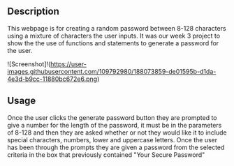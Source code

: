 ## Description
This webpage is for creating a random password between 8-128 characters using a mixture of characters the user inputs. It was our week 3 project to show the the use of functions and statements to generate a password for the user.

![Screenshot]!(https://user-images.githubusercontent.com/109792980/188073859-de01595b-d1da-4e3d-b9cc-11880bc672e6.png)


## Usage
Once the user clicks the generate password button they are prompted to give a number for the length of the password, it must be in the parameters of 8-128 and then they are asked whether or not they would like it to include special characters, numbers, lower and uppercase letters. Once the user has been through the prompts they are given a password from the selected criteria in the box that previously contained "Your Secure Password"
